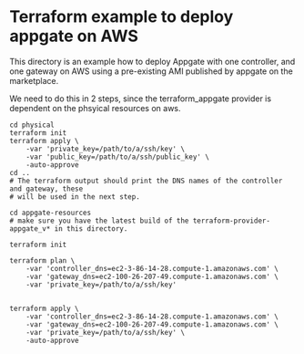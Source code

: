 # Terraform example to deploy appgate on AWS


This directory is an example how to deploy Appgate with one controller, and one gateway on AWS using a pre-existing AMI published by appgate on the marketplace.


We need to do this in 2 steps, since the terraform_appgate provider is dependent
on the phsyical resources on aws.

```
cd physical
terraform init
terraform apply \
    -var 'private_key=/path/to/a/ssh/key' \
    -var 'public_key=/path/to/a/ssh/public_key' \
    -auto-approve
cd ..
# The terraform output should print the DNS names of the controller and gateway, these
# will be used in the next step.
```

```
cd appgate-resources
# make sure you have the latest build of the terraform-provider-appgate_v* in this directory.

terraform init

terraform plan \
    -var 'controller_dns=ec2-3-86-14-28.compute-1.amazonaws.com' \
    -var 'gateway_dns=ec2-100-26-207-49.compute-1.amazonaws.com' \
    -var 'private_key=/path/to/a/ssh/key'


terraform apply \
    -var 'controller_dns=ec2-3-86-14-28.compute-1.amazonaws.com' \
    -var 'gateway_dns=ec2-100-26-207-49.compute-1.amazonaws.com' \
    -var 'private_key=/path/to/a/ssh/key' \
    -auto-approve

```
